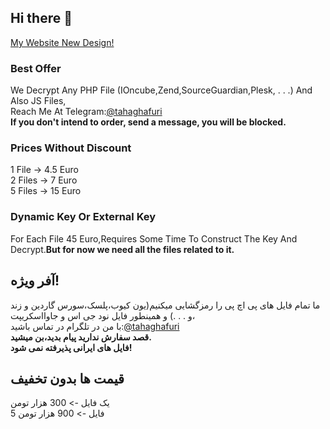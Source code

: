 ## Hi there 👋
[My Website New Design!](https://tahaghafuri.ir/)
### Best Offer
We Decrypt Any PHP File (IOncube,Zend,SourceGuardian,Plesk, . . .) And Also JS Files,<br>
Reach Me At Telegram:[@tahaghafuri](https://t.me/tahaghafuri/)<br>
<b>If you don't intend to order, send a message, you will be blocked.</b>
### Prices Without Discount
1 File -> 4.5 Euro<br>
2 Files -> 7 Euro<br>
5 Files -> 15 Euro
### Dynamic Key Or External Key
For Each File 45 Euro,Requires Some Time To Construct The Key And Decrypt.<b>But for now we need all the files related to it.</b>
##  آفر ویژه!
ما تمام فایل های پی اچ پی را رمزگشایی میکنیم(یون کیوب،پلسک،سورس گاردین و زند و . . .) و همینطور فایل نود جی اس و جاوااسکریپت،<br>
با من در تلگرام در تماس باشید:[@tahaghafuri](https://t.me/tahaghafuri/)<br>
<b>قصد سفارش ندارید پیام بدید،بن میشید.</b><br>
<b>فایل های ایرانی پذیرفته نمی شود!</b>
## قیمت ها بدون تخفیف
یک فایل -> 300 هزار تومن<br>
5 فایل -> 900  هزار تومن
